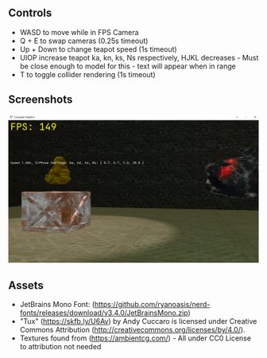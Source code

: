 ## Controls
- WASD to move while in FPS Camera
- Q + E to swap cameras (0.25s timeout)
- Up + Down to change teapot speed (1s timeout)
- UIOP increase teapot ka, kn, ks, Ns respectively, HJKL decreases - Must be close enough to model for this - text will appear when in range
- T to toggle collider rendering (1s timeout)

## Screenshots
![Demo](./share/Demo.png)

## Assets
- JetBrains Mono Font: (https://github.com/ryanoasis/nerd-fonts/releases/download/v3.4.0/JetBrainsMono.zip)
- "Tux" (https://skfb.ly/U6Av) by Andy Cuccaro is licensed under Creative Commons Attribution (http://creativecommons.org/licenses/by/4.0/).
- Textures found from (https://ambientcg.com/) - All under CC0 License to attribution not needed